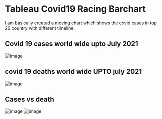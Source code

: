 # Tableau Covid19 Racing Barchart
I am basically created a moving chart which shows the covid cases in top 20 country with different timeline.

## Covid 19 cases world wide upto July 2021
![image](https://user-images.githubusercontent.com/70443251/126268038-56674bd3-3c72-4a56-99c9-9e9e22683d63.png)



## covid 19 deaths world wide UPTO july 2021
![image](https://user-images.githubusercontent.com/70443251/126267764-02726fcc-0e37-4645-be16-0b0596f3fdc0.png)

## Cases vs death
![image](https://user-images.githubusercontent.com/70443251/126267837-42cc075d-1d22-4c39-ac47-766d7d63d5b2.png)  ![image](https://user-images.githubusercontent.com/70443251/126267902-bb2f8bd0-8a61-4bce-b642-0675691f0f0b.png)






